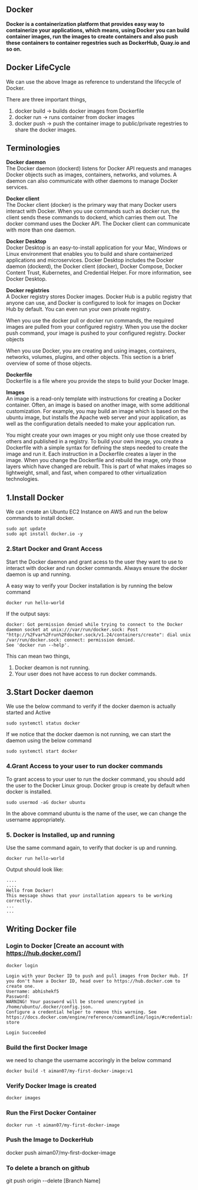 ## Docker

**Docker is a containerization platform that provides easy way to containerize your applications, which means, using Docker you can build container images, run the images to create containers and also push these containers to container regestries such as DockerHub, Quay.io and so on.**

## Docker LifeCycle

We can use the above Image as reference to understand the lifecycle of Docker.

There are three important things,

1. docker build -> builds docker images from Dockerfile
2. docker run -> runs container from docker images
3. docker push -> push the container image to public/private regestries to share the docker images.


## Terminologies

**Docker daemon**\
The Docker daemon (dockerd) listens for Docker API requests and manages Docker objects such as images, containers, networks, and volumes. A daemon can also communicate with other daemons to manage Docker services.

**Docker client**\
The Docker client (docker) is the primary way that many Docker users interact with Docker. When you use commands such as docker run, the client sends these commands to dockerd, which carries them out. The docker command uses the Docker API. The Docker client can communicate with more than one daemon.

**Docker Desktop**\
Docker Desktop is an easy-to-install application for your Mac, Windows or Linux environment that enables you to build and share containerized applications and microservices. Docker Desktop includes the Docker daemon (dockerd), the Docker client (docker), Docker Compose, Docker Content Trust, Kubernetes, and Credential Helper. For more information, see Docker Desktop.

**Docker registries**\
A Docker registry stores Docker images. Docker Hub is a public registry that anyone can use, and Docker is configured to look for images on Docker Hub by default. You can even run your own private registry.

When you use the docker pull or docker run commands, the required images are pulled from your configured registry. When you use the docker push command, your image is pushed to your configured registry. Docker objects

When you use Docker, you are creating and using images, containers, networks, volumes, plugins, and other objects. This section is a brief overview of some of those objects.

**Dockerfile**\
Dockerfile is a file where you provide the steps to build your Docker Image.

**Images**\
An image is a read-only template with instructions for creating a Docker container. Often, an image is based on another image, with some additional customization. For example, you may build an image which is based on the ubuntu image, but installs the Apache web server and your application, as well as the configuration details needed to make your application run.

You might create your own images or you might only use those created by others and published in a registry. To build your own image, you create a Dockerfile with a simple syntax for defining the steps needed to create the image and run it. Each instruction in a Dockerfile creates a layer in the image. When you change the Dockerfile and rebuild the image, only those layers which have changed are rebuilt. This is part of what makes images so lightweight, small, and fast, when compared to other virtualization technologies.


## 1.Install Docker

We can create an Ubuntu EC2 Instance on AWS and run the below commands to install docker.

```plaintext
sudo apt update
sudo apt install docker.io -y
```

### 2.Start Docker and Grant Access
Start the Docker daemon and grant acess to the user they want to use to interact with docker and run docker commands.
Always ensure the docker daemon is up and running.

A easy way to verify your Docker installation is by running the below command

```plaintext
docker run hello-world
```
If the output says:

```plaintext
docker: Got permission denied while trying to connect to the Docker daemon socket at unix:///var/run/docker.sock: Post "http://%2Fvar%2Frun%2Fdocker.sock/v1.24/containers/create": dial unix /var/run/docker.sock: connect: permission denied.
See 'docker run --help'.
```

This can mean two things,

1. Docker deamon is not running.
2. Your user does not have access to run docker commands.

## 3.Start Docker daemon
We use the below command to verify if the docker daemon is actually started and Active

```plaintext
sudo systemctl status docker
```
If we notice that the docker daemon is not running, we can start the daemon using the below command

```plaintext
sudo systemctl start docker
```

### 4.Grant Access to your user to run docker commands
To grant access to your user to run the docker command, you should add the user to the Docker Linux group. Docker group is create by default when docker is installed.

```plaintext
sudo usermod -aG docker ubuntu
```
In the above command ubuntu is the name of the user, we can change the username appropriately.

### 5. Docker is Installed, up and running 
Use the same command again, to verify that docker is up and running.

```plaintext
docker run hello-world
```

Output should look like:
```plaintext
....
....
Hello from Docker!
This message shows that your installation appears to be working correctly.
...
...
```

## Writing Docker file

### Login to Docker [Create an account with https://hub.docker.com/]

```plaintext
docker login
```

```plaintext
Login with your Docker ID to push and pull images from Docker Hub. If you don't have a Docker ID, head over to https://hub.docker.com to create one.
Username: abhishekf5
Password:
WARNING! Your password will be stored unencrypted in /home/ubuntu/.docker/config.json.
Configure a credential helper to remove this warning. See
https://docs.docker.com/engine/reference/commandline/login/#credentials-store

Login Succeeded
```

### Build the first Docker Image

we need to change the username accoringly in the below command

```plaintext
docker build -t aiman07/my-first-docker-image:v1
```

### Verify Docker Image is created
```plaintext
docker images
```

### Run the First Docker Container

```plaintext
docker run -t aiman07/my-first-docker-image
```

### Push the Image to DockerHub
docker push aiman07/my-first-docker-image

### To delete a branch on github
git push origin --delete [Branch Name]
